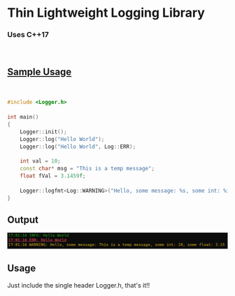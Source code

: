 # Thin Lightweight Logging Library

### Uses C++17
<br>

## <u>Sample Usage</u>
<br>

```cpp
#include <Logger.h>

int main()
{
    Logger::init();
    Logger::log("Hello World");
    Logger::log("Hello World", Log::ERR);

    int val = 10;
    const char* msg = "This is a temp message";
    float fVal = 3.1459f;

    Logger::logfmt<Log::WARNING>("Hello, some message: %s, some int: %i, some float: %.2f\n", msg, val, fVal);
}
```

## Output
<img src = "imgs/SampleUsage.jpg">

<br>

## Usage
Just include the single header Logger.h, that's it!!
